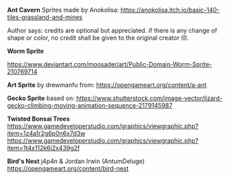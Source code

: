 **Ant Cavern** 
Sprites made by Anokolisa:
https://anokolisa.itch.io/basic-140-tiles-grassland-and-mines

Author says:
credits are optional but appreciated.
if there is any change of shape or color, no credit shall be given to the original creator (I).



**Worm Sprite**

https://www.deviantart.com/moosader/art/Public-Domain-Worm-Sprite-210769714



**Art Sprite**
by drewmanfu
from: https://opengameart.org/content/a-ant



**Gecko Sprite**
based on:
https://www.shutterstock.com/image-vector/lizard-gecko-climbing-moving-animation-sequence-2179145987



**Twisted Bonsai Trees**
https://www.gamedeveloperstudio.com/graphics/viewgraphic.php?item=1z4a1r2g6p0n6x7d3w
https://www.gamedeveloperstudio.com/graphics/viewgraphic.php?item=1t4x112k6i2x439g2f



**Bird's Nest**
j4p4n & Jordan Irwin (AntumDeluge)
https://opengameart.org/content/bird-nest